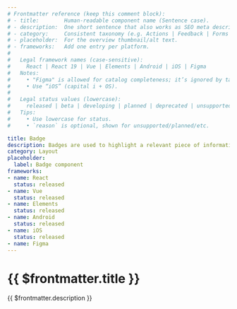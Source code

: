 ```yaml
---
# Frontmatter reference (keep this comment block):
# - title:        Human-readable component name (Sentence case).
# - description:  One short sentence that also works as SEO meta description.
# - category:     Consistent taxonomy (e.g. Actions | Feedback | Forms | Navigation | Data display | Layout | Utilities).
# - placeholder:  For the overview thumbnail/alt text.
# - frameworks:   Add one entry per platform.
#
#   Legal framework names (case-sensitive):
#     React | React 19 | Vue | Elements | Android | iOS | Figma
#   Notes:
#     • "Figma" is allowed for catalog completeness; it’s ignored by tabs/matrix.
#     • Use “iOS” (capital i + OS).
#
#   Legal status values (lowercase):
#     released | beta | developing | planned | deprecated | unsupported
#   Tips:
#     • Use lowercase for status.
#     • `reason` is optional, shown for unsupported/planned/etc.

title: Badge
description: Badges are used to highlight a relevant piece of information, like status or category.
category: Layout
placeholder:
  label: Badge component
frameworks:
- name: React
  status: released
- name: Vue
  status: released
- name: Elements
  status: released
- name: Android
  status: released
- name: iOS
  status: released
- name: Figma
---
```

# {{ $frontmatter.title }}
{{ $frontmatter.description }}

<DsComponentStatus align="left" hide-unsupported />

<DsMainTabs />

<component-questions />